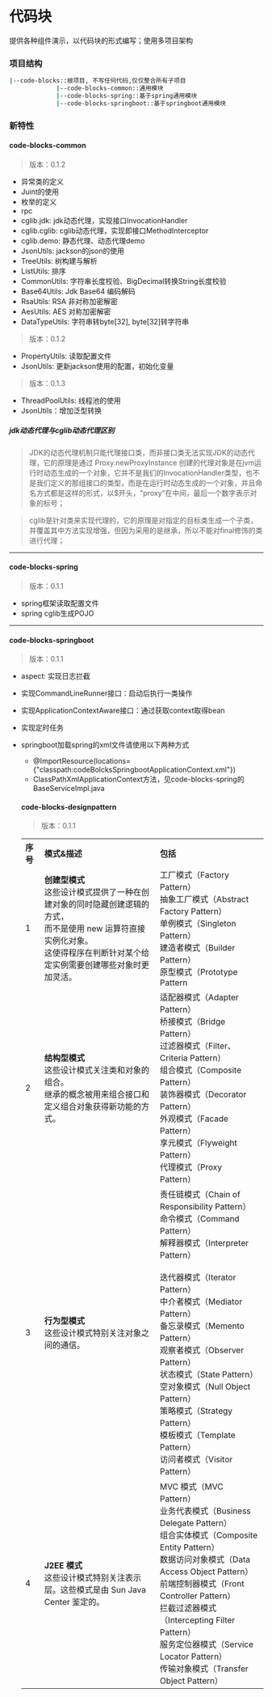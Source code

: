 # 代码块
提供各种组件演示，以代码块的形式编写；使用多项目架构

### 项目结构

```sh
|--code-blocks::根项目, 不写任何代码,仅仅整合所有子项目
             |--code-blocks-common::通用模块
             |--code-blocks-spring::基于spring通用模块
             |--code-blocks-springboot::基于springboot通用模块
```


### 新特性

#### code-blocks-common
> 版本：0.1.2

- 异常类的定义
- Juint的使用
- 枚举的定义
- rpc
- cglib.jdk: jdk动态代理，实现接口InvocationHandler
- cglib.cglib: cglib动态代理，实现即接口MethodInterceptor
- cglib.demo: 静态代理、动态代理demo
- JsonUtils: jackson的json的使用
- TreeUtils: 树构建与解析
- ListUtils: 排序
- CommonUtils: 字符串长度校验、BigDecimal转换String长度校验
- Base64Utils: Jdk Base64 编码解码
- RsaUtils: RSA 非对称加密解密
- AesUtils: AES 对称加密解密
- DataTypeUtils: 字符串转byte[32], byte[32]转字符串

> 版本：0.1.2
- PropertyUtils: 读取配置文件
- JsonUtils: 更新jackson使用的配置，初始化变量

> 版本：0.1.3
- ThreadPoolUtils: 线程池的使用
- JsonUtils：增加泛型转换



##### jdk动态代理与cglib动态代理区别
> JDK的动态代理机制只能代理接口类，而非接口类无法实现JDK的动态代理，它的原理是通过 Proxy.newProxyInstance 创建的代理对象是在jvm运行时动态生成的一个对象，它并不是我们的InvocationHandler类型，也不是我们定义的那组接口的类型，而是在运行时动态生成的一个对象，并且命名方式都是这样的形式，以$开头，"proxy"在中间，最后一个数字表示对象的标号；

> cglib是针对类来实现代理的，它的原理是对指定的目标类生成一个子类，并覆盖其中方法实现增强，但因为采用的是继承，所以不能对final修饰的类进行代理；

***

#### code-blocks-spring
> 版本：0.1.1

- spring框架读取配置文件
- spring cglib生成POJO

***

#### code-blocks-springboot
> 版本：0.1.1

- aspect: 实现日志拦截
- 实现CommandLineRunner接口：启动后执行一类操作
- 实现ApplicationContextAware接口：通过获取context取得bean
- 实现定时任务
- springboot加载spring的xml文件请使用以下两种方式
  - @ImportResource(locations={"classpath:codeBolcksSpringbootApplicationContext.xml"})
  - ClassPathXmlApplicationContext方法，见code-blocks-spring的BaseServiceImpl.java

  #### code-blocks-designpattern
  > 版本：0.1.1

  <table class="mytable">
    <tr align="left">
      <th>序号</th>
      <th>模式&描述</th>
      <th>包括</th>
    </tr>
    <tr>
      <td>1</td>
      <td>
      <b>创建型模式</b><br>
      这些设计模式提供了一种在创建对象的同时隐藏创建逻辑的方式，<br>
      而不是使用 new 运算符直接实例化对象。<br>
      这使得程序在判断针对某个给定实例需要创建哪些对象时更加灵活。<br>
      </td>
      <td>
      工厂模式（Factory Pattern）<br>
      抽象工厂模式（Abstract Factory Pattern）<br>
      单例模式（Singleton Pattern）<br>
      建造者模式（Builder Pattern）<br>
      原型模式（Prototype Pattern<br>
      </td>
    </tr>
    <tr>
      <td>2</td>
      <td>
      <b>结构型模式</b><br>
      这些设计模式关注类和对象的组合。<br>
      继承的概念被用来组合接口和定义组合对象获得新功能的方式。<br>
      </td>
      <td>
      适配器模式（Adapter Pattern）<br>
      桥接模式（Bridge Pattern）<br>
      过滤器模式（Filter、Criteria Pattern）<br>
      组合模式（Composite Pattern）<br>
      装饰器模式（Decorator Pattern）<br>
      外观模式（Facade Pattern）<br>
      享元模式（Flyweight Pattern）<br>
      代理模式（Proxy Pattern）<br>
      </td>
    </tr>
    <tr>
      <td>3</td>
      <td>
      <b>行为型模式</b><br>
      这些设计模式特别关注对象之间的通信。<br>
      </td>
      <td>
      责任链模式（Chain of Responsibility Pattern）<br>
      命令模式（Command Pattern）<br>
      解释器模式（Interpreter Pattern）<br><br>
      迭代器模式（Iterator Pattern）<br>
      中介者模式（Mediator Pattern）<br>
      备忘录模式（Memento Pattern）<br>
      观察者模式（Observer Pattern）<br>
      状态模式（State Pattern）<br>
      空对象模式（Null Object Pattern）<br>
      策略模式（Strategy Pattern）<br>
      模板模式（Template Pattern）<br>
      访问者模式（Visitor Pattern）<br>
      </td>
    </tr>
    <tr>
      <td>4</td>
      <td>
      <b>J2EE 模式</b><br>
      这些设计模式特别关注表示层。这些模式是由 Sun Java Center 鉴定的。<br>
      </td>
      <td>
      MVC 模式（MVC Pattern）<br>
      业务代表模式（Business Delegate Pattern）<br>
      组合实体模式（Composite Entity Pattern）<br>
      数据访问对象模式（Data Access Object Pattern）<br>
      前端控制器模式（Front Controller Pattern）<br>
      拦截过滤器模式（Intercepting Filter Pattern）<br>
      服务定位器模式（Service Locator Pattern）<br>
      传输对象模式（Transfer Object Pattern）<br>
      </td>
    </tr>
  </table>